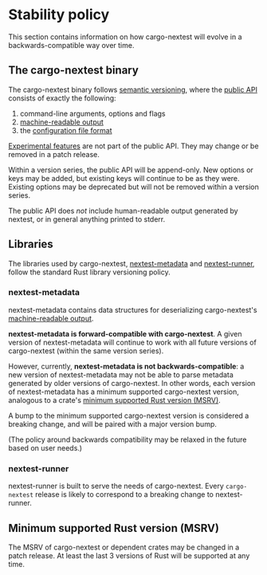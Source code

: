 # Stability policy

This section contains information on how cargo-nextest will evolve in a backwards-compatible way over time.

## The cargo-nextest binary

The cargo-nextest binary follows [semantic versioning](https://semver.org/), where the [public API](https://semver.org/#spec-item-1) consists of exactly the following:

1. command-line arguments, options and flags
2. [machine-readable output](machine-readable.md)
3. the [configuration file format](configuration.md)

[Experimental features](experimental-features.md) are not part of the public API. They may change or be removed in a patch release.

Within a version series, the public API will be append-only. New options or keys may be added, but existing keys will continue to be as they were. Existing options may be deprecated but will not be removed within a version series.

The public API does _not_ include human-readable output generated by nextest, or in general anything printed to stderr.

## Libraries

The libraries used by cargo-nextest, [nextest-metadata](https://crates.io/crates/nextest-metadata) and [nextest-runner](https://crates.io/crates/nextest-runner), follow the standard Rust library versioning policy.

### nextest-metadata

nextest-metadata contains data structures for deserializing cargo-nextest's [machine-readable output](machine-readable.md).

**nextest-metadata is forward-compatible with cargo-nextest**. A given version of nextest-metadata will continue to work with all future versions of cargo-nextest (within the same version series).

However, currently, **nextest-metadata is not backwards-compatible**: a new version of nextest-metadata may not be able to parse metadata generated by older versions of cargo-nextest. In other words, each version of nextest-metadata has a minimum supported cargo-nextest version, analogous to a crate's [minimum supported Rust version (MSRV)](https://rust-lang.github.io/rfcs/2495-min-rust-version.html).

A bump to the minimum supported cargo-nextest version is considered a breaking change, and will be paired with a major version bump.

(The policy around backwards compatibility may be relaxed in the future based on user needs.)

### nextest-runner

nextest-runner is built to serve the needs of cargo-nextest. Every `cargo-nextest` release is likely to correspond to a breaking change to nextest-runner.

## Minimum supported Rust version (MSRV)

The MSRV of cargo-nextest or dependent crates may be changed in a patch release. At least the last 3 versions of Rust will be supported at any time.
